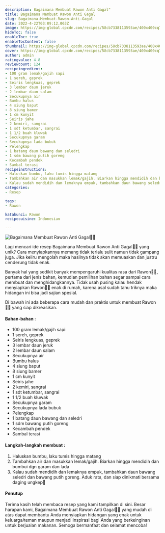 ```yaml
---
description: Bagaimana Membuat Rawon Anti Gagal"
title: Bagaimana Membuat Rawon Anti Gagal
slug: Bagaimana-Membuat-Rawon-Anti-Gagal
date: 2022-4-22T03:09:12.063Z
image: https://img-global.cpcdn.com/recipes/58cb7338113593ae/400x400cq70/photo.jpg
hideToc: false
enableToc: true
enableTocContent: false
thumbnail: https://img-global.cpcdn.com/recipes/58cb7338113593ae/400x400cq70/photo.jpg
cover: https://img-global.cpcdn.com/recipes/58cb7338113593ae/400x400cq70/photo.jpg
author: admin
ratingvalue: 4.8
reviewcount: 124
recipeingredient:
- 100 gram lemak/gajih sapi
- 1 sereh, geprek
- Seiris lengkuas, geprek
- 3 lembar daun jeruk
- 2 lembar daun salam
- Secukupnya air
- Bumbu halus
- 4 siung baput
- 8 siung bamer
- 1 cm kunyit
- Seiris jahe
- 2 kemiri, sangrai
- 1 sdt ketumbar, sangrai
- 1 1/2 buah kluwak
- Secukupnya garam
- Secukupnya lada bubuk
- Pelengkap
- 1 batang daun bawang dan seledri
- 1 sdm bawang putih goreng
- Kecambah pendek
- Sambal terasi
recipeinstructions:
- Haluskan bumbu, laku tumis hingga matang
- Tambahkan air dan masukkan lemak/gajih. Biarkan hingga mendidih dan bumbui dgn garam dan lada
- Kalau sudah mendidih dan lemaknya empuk, tambahkan daun bawang seledri dan bawang putih goreng. Aduk rata, dan siap dinikmati bersama daging ungkep🥰
categories:
- Resep

tags:
- Rawon

katakunci: Rawon
recipecuisine: Indonesian

---
```


![Bagaimana Membuat Rawon Anti Gagal👩‍🍳](https://img-global.cpcdn.com/recipes/58cb7338113593ae/400x400cq70/photo.jpg)

Lagi mencari ide resep Bagaimana Membuat Rawon Anti Gagal👩‍🍳 yang unik? Cara menyiapkannya memang tidak terlalu sulit namun tidak gampang juga. Jika keliru mengolah maka hasilnya tidak akan memuaskan dan justru cenderung tidak enak.

Banyak hal yang sedikit banyak mempengaruhi kualitas rasa dari Rawon👩‍🍳, pertama dari jenis bahan, kemudian pemilihan bahan segar sampai cara membuat dan menghidangkannya. Tidak usah pusing kalau hendak menyiapkan Rawon👩‍🍳 enak di rumah, karena asal sudah tahu triknya maka hidangan ini bisa jadi sajian spesial.

Di bawah ini ada beberapa cara mudah dan praktis untuk membuat Rawon👩‍🍳 yang siap dikreasikan.

<!--inarticleads1-->

#### Bahan-bahan :

- 100 gram lemak/gajih sapi
- 1 sereh, geprek
- Seiris lengkuas, geprek
- 3 lembar daun jeruk
- 2 lembar daun salam
- Secukupnya air
- Bumbu halus
- 4 siung baput
- 8 siung bamer
- 1 cm kunyit
- Seiris jahe
- 2 kemiri, sangrai
- 1 sdt ketumbar, sangrai
- 1 1/2 buah kluwak
- Secukupnya garam
- Secukupnya lada bubuk
- Pelengkap
- 1 batang daun bawang dan seledri
- 1 sdm bawang putih goreng
- Kecambah pendek
- Sambal terasi

<!--inarticleads2-->

#### Langkah-langkah membuat :

1. Haluskan bumbu, laku tumis hingga matang
1. Tambahkan air dan masukkan lemak/gajih. Biarkan hingga mendidih dan bumbui dgn garam dan lada
1. Kalau sudah mendidih dan lemaknya empuk, tambahkan daun bawang seledri dan bawang putih goreng. Aduk rata, dan siap dinikmati bersama daging ungkep🥰

#### Penutup

Terima kasih telah membaca resep yang kami tampilkan di sini. Besar harapan kami, Bagaimana Membuat Rawon Anti Gagal👩‍🍳 yang mudah di atas dapat membantu Anda menyiapkan hidangan yang enak untuk keluarga/teman maupun menjadi inspirasi bagi Anda yang berkeinginan untuk berjualan makanan. Semoga bermanfaat dan selamat mencoba!